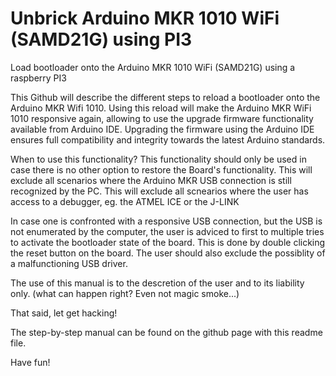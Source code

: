 # Unbrick Arduino MKR 1010 WiFi (SAMD21G) using PI3
 Load bootloader onto the Arduino MKR 1010 WiFi (SAMD21G) using a raspberry PI3

This Github will describe the different steps to reload a bootloader onto the Arduino MKR Wifi 1010.
Using this reload will make the Arduino MKR WiFi 1010 responsive again, allowing to use the upgrade firmware functionality available from Arduino IDE. Upgrading the firmware using the Arduino IDE ensures full compatibility and integrity towards the latest Arduino standards.

When to use this functionality?
This functionality should only be used in case there is no other option to restore the Board's functionality.
This will exclude all scenarios where the Arduino MKR USB connection is still recognized by the PC.
This will exclude all scnearios where the user has access to a debugger, eg. the ATMEL ICE or the J-LINK

In case one is confronted with a responsive USB connection, but the USB is not enumerated by the computer, the user is adviced to first to multiple tries to activate the bootloader state of the board. This is done by double clicking the reset button on the board.
The user should also exclude the possiblity of a malfunctioning USB driver.

The use of this manual is to the descretion of the user and to its liability only.
(what can happen right? Even not magic smoke...)

That said, let get hacking!

The step-by-step manual can be found on the github page with this readme file.

 Have fun!
